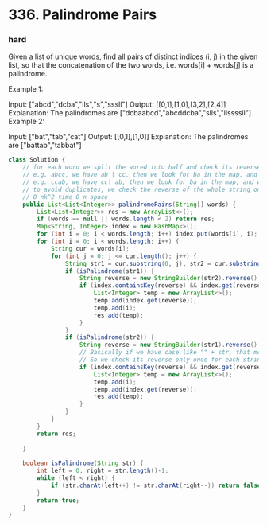 # 336. Palindrome Pairs
### hard
Given a list of unique words, find all pairs of distinct indices (i, j) in the given list, so that the concatenation of the two words, i.e. words[i] + words[j] is a palindrome.

Example 1:

Input: ["abcd","dcba","lls","s","sssll"]
Output: [[0,1],[1,0],[3,2],[2,4]] 
Explanation: The palindromes are ["dcbaabcd","abcddcba","slls","llssssll"]
Example 2:

Input: ["bat","tab","cat"]
Output: [[0,1],[1,0]] 
Explanation: The palindromes are ["battab","tabbat"]


```Java
class Solution {
    // for each word we split the wored into half and check its reverse.
    // e.g. abcc, we have ab | cc, then we look for ba in the map, and we have ab cc ba
    // e.g. ccab, we have cc| ab, then we look for ba in the map, and we have ba cc ab.
    // to avoid duplicates, we check the reverse of the whole string only once.
    // O nk^2 time O n space
    public List<List<Integer>> palindromePairs(String[] words) {
        List<List<Integer>> res = new ArrayList<>();
        if (words == null || words.length < 2) return res;        
        Map<String, Integer> index = new HashMap<>();
        for (int i = 0; i < words.length; i++) index.put(words[i], i);
        for (int i = 0; i < words.length; i++) {
            String cur = words[i];
            for (int j = 0; j <= cur.length(); j++) {
                String str1 = cur.substring(0, j), str2 = cur.substring(j);
                if (isPalindrome(str1)) {
                    String reverse = new StringBuilder(str2).reverse().toString();
                    if (index.containsKey(reverse) && index.get(reverse) != i) {
                        List<Integer> temp = new ArrayList<>();
                        temp.add(index.get(reverse));
                        temp.add(i); 
                        res.add(temp);
                    }
                }
                if (isPalindrome(str2)) {
                    String reverse = new StringBuilder(str1).reverse().toString();
                    // Basically if we have case like "" + str, that means we are looking for the reverse of string
                    // So we check its reverse only once for each string.
                    if (index.containsKey(reverse) && index.get(reverse) != i && str2.length() != 0) { // avoid duplicate here
                        List<Integer> temp = new ArrayList<>();
                        temp.add(i);                         
                        temp.add(index.get(reverse));                        
                        res.add(temp);
                    }
                }
            }
        }
        return res;
        
    }
    
    boolean isPalindrome(String str) {
        int left = 0, right = str.length()-1;
        while (left < right) {
            if (str.charAt(left++) != str.charAt(right--)) return false;
        }
        return true;
    }
}
```